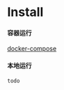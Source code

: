 Install
=

#### 容器运行
[docker-compose](https://github.com/miaoyc666/homelab/blob/main/mysql/docker-compose.yml)

#### 本地运行
```bash 
todo
```
